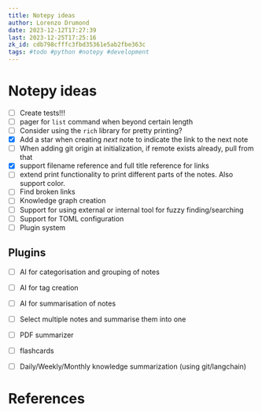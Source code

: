 ```yaml
---
title: Notepy ideas
author: Lorenzo Drumond
date: 2023-12-12T17:27:39
last: 2023-12-25T17:25:16
zk_id: cdb798cfffc3fbd35361e5ab2fbe363c
tags: #todo #python #notepy #development
---
```



# Notepy ideas

- [ ] Create tests!!!
- [ ] pager for `list` command when beyond certain length
- [ ] Consider using the `rich` library for pretty printing?
- [x] Add a star when creating _next_ note to indicate the link to the next note
- [ ] When adding git origin at initialization, if remote exists already, pull from that
- [x] support filename reference and full title reference for links
- [ ] extend print functionality to print different parts of the notes. Also support color.
- [ ] Find broken links
- [ ] Knowledge graph creation
- [ ] Support for using external or internal tool for fuzzy finding/searching
- [ ] Support for TOML configuration
- [ ] Plugin system

## Plugins
- [ ] AI for categorisation and grouping of notes
- [ ] AI for tag creation
- [ ] AI for summarisation of notes
- [ ] Select multiple notes and summarise them into one
- [ ] PDF summarizer
- [ ] flashcards
- [ ] Daily/Weekly/Monthly knowledge summarization (using git/langchain)


# References
